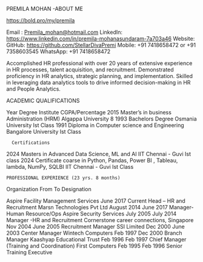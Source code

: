 PREMILA MOHAN -ABOUT ME

https://bold.pro/my/premila
                                                                                         
Email	: Premila_mohan@hotmail.com
LinkedIn: https://www.linkedin.com/in/premila-mohanasundaram-7a703a46 
Website: 
GitHub: https://github.com/StellarDivaPremi
Mobile: +91 7418658472 or +91 7358603545
WhatsApp: +91 7418658472

Accomplished HR professional with over 20 years of extensive experience in HR processes, talent acquisition, and recruitment. Demonstrated proficiency in HR analytics, strategic planning, and implementation. Skilled in leveraging data analytics tools to drive informed decision-making in HR and People Analytics.

ACADEMIC QUALIFICATIONS

Year	Degree	Institute	CGPA/Percentage
2015	Master’s in business Administration (HRM)	Algappa University	8
1993	Bachelors Degree	Osmania University	Ist Class
1991	Diploma in Computer science and Engineering	Bangalore University	Ist Class

      Certifications

2024	Masters in Advanced Data Science, ML and AI	IIT Chennai - Guvi	Ist class
2024	Certificate coarse in Python, Pandas, Power BI , Tableau, lambda,  NumPy, SQLBI	IIT Chennai - Guvi	Ist Class


	PROFESSIONAL EXPERIENCE (23 yrs. 8 months)

Organization	From	To	Designation
			
Aspire Facility Management Services	June 2017	Current	Head – HR and Recruitment
Marsn Technologies Pvt Ltd	August 2014	June 2017	Manager-Human Resource/Ops
Aspire Security Services	July 2005	July 2014	Manager -HR and Recruitment
Cornerstone career connections, Singapore	Nov 2004	June 2005	Recruitment Manager
SSI Limited	Dec 2000	June 2003	Center Manager
Wintech Computers	Feb 1997	Dec 2000	Branch Manager
Kaashyap Educational Trust	Feb 1996	Feb 1997	Chief Manager (Training and Coordination)
First Computers	Feb 1995	Feb 1996	Senior Training Executive

